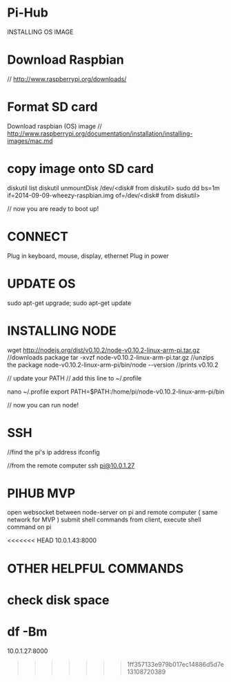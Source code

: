 # Pi-Hub

INSTALLING OS IMAGE

# Download Raspbian
// http://www.raspberrypi.org/downloads/

# Format SD card
Download raspbian (OS) image
// http://www.raspberrypi.org/documentation/installation/installing-images/mac.md

# copy image onto SD card
diskutil list
diskutil unmountDisk /dev/<disk# from diskutil>
sudo dd bs=1m if=2014-09-09-wheezy-raspbian.img of=/dev/<disk# from diskutil>

// now you are ready to boot up!


# CONNECT

Plug in keyboard, mouse, display, ethernet
Plug in power


# UPDATE OS

sudo apt-get upgrade;
sudo apt-get update


# INSTALLING NODE

wget http://nodejs.org/dist/v0.10.2/node-v0.10.2-linux-arm-pi.tar.gz //downloads package
tar -xvzf node-v0.10.2-linux-arm-pi.tar.gz //unzips the package
node-v0.10.2-linux-arm-pi/bin/node --version //prints v0.10.2

// update your PATH
// add this line to ~/.profile

nano ~/.profile
export PATH=$PATH:/home/pi/node-v0.10.2-linux-arm-pi/bin

// now you can run node!

# SSH

//find the pi's ip address
ifconfig

//from the remote computer
ssh pi@10.0.1.27


# PIHUB MVP
open websocket between node-server on pi and remote computer ( same network for MVP )
submit shell commands from client, execute shell command on pi

<<<<<<< HEAD
10.0.1.43:8000

# OTHER HELPFUL COMMANDS

# check disk space
df -Bm
=======
10.0.1.27:8000
>>>>>>> 1ff357133e979b017ec14886d5d7e13108720389
